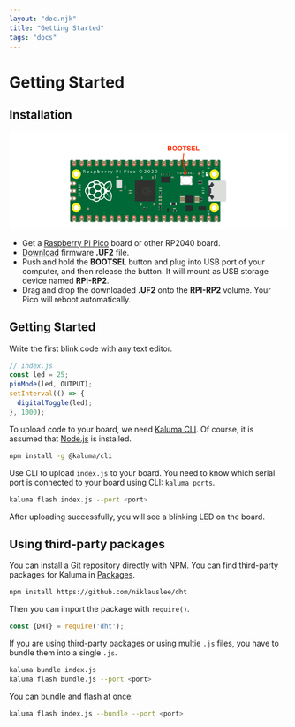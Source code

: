 ```yaml
---
layout: "doc.njk"
title: "Getting Started"
tags: "docs"
---
```


# Getting Started

## Installation

![Pico](/images/pico-bootsel.png)

- Get a [Raspberry Pi Pico](https://www.raspberrypi.org/products/raspberry-pi-pico/) board or other RP2040 board.
- [Download](/download) firmware __.UF2__ file.
- Push and hold the __BOOTSEL__ button and plug into USB port of your computer, and then release the button. It will mount as USB storage device named __RPI-RP2__.
- Drag and drop the downloaded __.UF2__ onto the __RPI-RP2__ volume. Your Pico will reboot automatically.

## Getting Started

Write the first blink code with any text editor.

```js
// index.js
const led = 25;
pinMode(led, OUTPUT);
setInterval(() => {
  digitalToggle(led);
}, 1000);
```

To upload code to your board, we need [Kaluma CLI](https://github.com/kaluma-project/kaluma-cli). Of course, it is assumed that [Node.js](https://nodejs.org) is installed.

```bash
npm install -g @kaluma/cli
```

Use CLI to upload `index.js` to your board. You need to know which serial port is connected to your board using CLI: `kaluma ports`.

```bash
kaluma flash index.js --port <port>
```

After uploading successfully, you will see a blinking LED on the board.

## Using third-party packages

You can install a Git repository directly with NPM. You can find third-party packages for Kaluma in [Packages](/packages).

```bash
npm install https://github.com/niklauslee/dht
```

Then you can import the package with `require()`.

```js
const {DHT} = require('dht');
```

If you are using third-party packages or using multie `.js` files, you have to bundle them into a single `.js`.

```bash
kaluma bundle index.js
kaluma flash bundle.js --port <port>
```

You can bundle and flash at once:

```bash
kaluma flash index.js --bundle --port <port>
```
